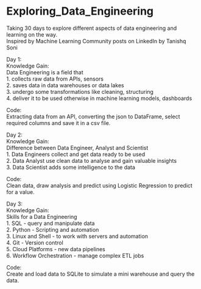 # Exploring_Data_Engineering
<p>
  Taking 30 days to explore different aspects of data engineering and learning on the way.<br>
  Inspired by Machine Learning Community posts on LinkedIn by Tanishq Soni
</p>
<p>
  Day 1:<br>
  Knowledge Gain:<br>
  Data Engineering is a field that<br>
  1. collects raw data from APIs, sensors<br>
  2. saves data in data warehouses or data lakes<br>
  3. undergo some transformations like cleaning, structuring<br>
  4. deliver it to be used otherwise in machine learning models, dashboards
</p>
<p>
  Code:<br>
  Extracting data from an API, converting the json to DataFrame, select required columns and save it in a csv file.
</p>

<p>
  Day 2:<br>
  Knowledge Gain:<br>
  Difference between Data Engineer, Analyst and Scientist <br>
  1. Data Engineers collect and get data ready to be used<br>
  2. Data Analyst use clean data to analyse and gain valuable insights<br>
  3. Data Scientist adds some intelligence to the data
</p>
<p>
  Code:<br>
  Clean data, draw analysis and predict using Logistic Regression to predict for a value.
</p>

<p>
  Day 3:<br>
  Knowledge Gain:<br>
  Skills for a Data Engineering <br>
  1. SQL - query and manipulate data<br>
  2. Python - Scripting and automation<br>
  3. Linux and Shell - to work with servers and automation<br>
  4. Git - Version control<br>
  5. Cloud Platforms - new data pipelines<br>
  6. Workflow Orchestration - manage complex ETL jobs
</p>
<p>
  Code:<br>
  Create and load data to SQLite to simulate a mini warehouse and query the data.
</p>
